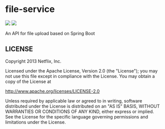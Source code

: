 # file-service
![][codeship img]
[![][license img]][license]

An API for file upload based on Spring Boot

## LICENSE

Copyright 2013 Netflix, Inc.

Licensed under the Apache License, Version 2.0 (the "License");
you may not use this file except in compliance with the License.
You may obtain a copy of the License at

<http://www.apache.org/licenses/LICENSE-2.0>

Unless required by applicable law or agreed to in writing, software
distributed under the License is distributed on an "AS IS" BASIS,
WITHOUT WARRANTIES OR CONDITIONS OF ANY KIND, either express or implied.
See the License for the specific language governing permissions and
limitations under the License.

[license]:LICENSE
[license img]:https://img.shields.io/badge/License-Apache%202-blue.svg
[codeship img]:https://img.shields.io/codeship/f0ee1de0-097f-0134-749a-46ab0d6f5f80/master.svg?maxAge=2592000
